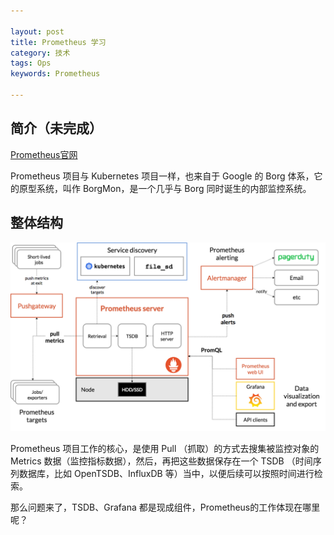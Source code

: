 ```yaml
---

layout: post
title: Prometheus 学习
category: 技术
tags: Ops
keywords: Prometheus

---
```


## 简介（未完成）

[Prometheus官网](https://prometheus.io/)

Prometheus 项目与 Kubernetes 项目一样，也来自于 Google 的 Borg 体系，它的原型系统，叫作 BorgMon，是一个几乎与 Borg 同时诞生的内部监控系统。

## 整体结构

![](/public/upload/ops/prometheus.png)

Prometheus 项目工作的核心，是使用 Pull （抓取）的方式去搜集被监控对象的 Metrics 数据（监控指标数据），然后，再把这些数据保存在一个 TSDB （时间序列数据库，比如 OpenTSDB、InfluxDB 等）当中，以便后续可以按照时间进行检索。

那么问题来了，TSDB、Grafana 都是现成组件，Prometheus的工作体现在哪里呢？


